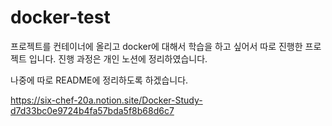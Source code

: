 # docker-test

프로젝트를 컨테이너에 올리고 docker에 대해서 학습을 하고 싶어서 따로 진행한 프로젝트 입니다.
진행 과정은 개인 노션에 정리하였습니다.

나중에 따로 README에 정리하도록 하겠습니다.

https://six-chef-20a.notion.site/Docker-Study-d7d33bc0e9724b4fa57bda5f8b68d6c7
